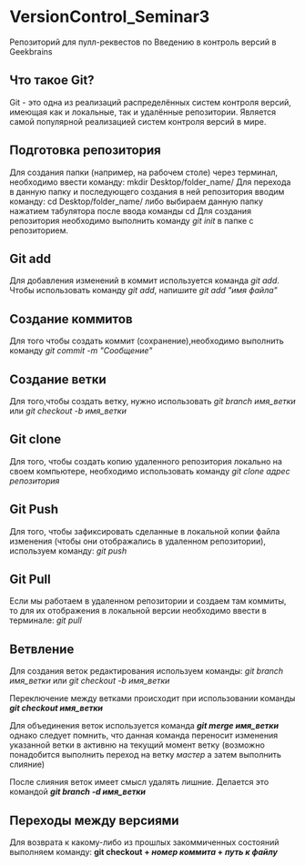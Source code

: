 # VersionControl_Seminar3
Репозиторий для пулл-реквестов по Введению в контроль версий в Geekbrains

## Что такое Git?

Git - это одна из реализаций распределённых систем контроля версий, имеющая как и локальные, так и удалённые репозитории. Является самой популярной реализацией систем контроля версий в мире. 

## Подготовка репозитория

Для создания папки (например, на рабочем столе) через терминал, необходимо ввести команду:
mkdir Desktop/folder_name/
Для перехода в данную папку и последующего создания в ней репозитория вводим команду:
cd Desktop/folder_name/
либо выбираем данную папку нажатием табулятора после ввода команды cd
Для создания репозитория необходимо выполнить команду *git init* в папке с репозиторием.

## Git add

Для добавления изменений в коммит используется команда *git add*. Чтобы использовать команду *git add*, напишите *git add "имя файла"*

## Создание коммитов 

Для того чтобы создать коммит (сохранение),необходимо выполнить команду *git commit -m "Сообщение"*

## Создание ветки

Для того,чтобы создать ветку, нужно использовать *git branch имя_ветки* или *git checkout -b имя_ветки*

## Git clone
Для того, чтобы создать копию удаленного репозитория локально на своем компьютере, необходимо использовать команду *git clone адрес репозитория*

## Git Push
Для того, чтобы зафиксировать сделанные в локальной копии файла изменения (чтобы они отображались в удаленном репозитории), используем команду: *git push*

## Git Pull
Если мы работаем в удаленном репозитории и создаем там коммиты, то для их отображения в локальной версии необходимо ввести в терминале: *git pull*

## Ветвление 
Для создания веток редактирования используем команды:
*git branch имя_ветки* или *git checkout -b имя_ветки*

Переключение между ветками происходит при использовании команды ***git checkout имя_ветки***

Для объединения веток используется команда ***git merge имя_ветки*** однако следует помнить, что данная команда переносит изменения указанной ветки в активню на текущий момент ветку (возможно понадобится выполнить переход на ветку *мастер* а затем выполнить слияние)

После слияния веток имеет смысл удалять лишние. Делается это командой ***git branch -d имя_ветки***

## Переходы между версиями
Для возврата к какому-либо из прошлых закоммиченных состояний выполняем команду: **git checkout + _номер коммита_ + _путь к файлу_**
